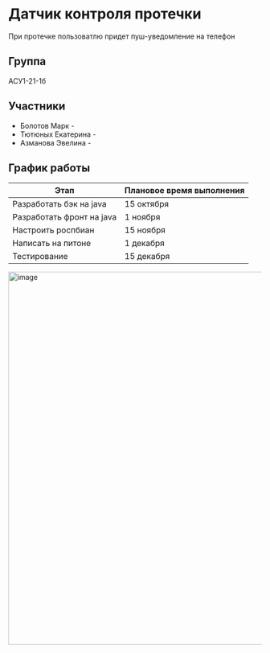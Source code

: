 # Датчик контроля протечки 
При протечке пользоватлю придет пуш-уведомление на телефон
## Группа

АСУ1-21-1б

## Участники

* Болотов Марк -    
* Тютюных Екатерина - 
* Азманова Эвелина - 

## График работы  

| Этап  | Плановое время выполнения |
| ------------- | ------------- |
| Разработать бэк на java   | 15 октября |
| Разработать фронт на java | 1 ноября  |
| Настроить роспбиан| 15 ноября |
| Написать на питоне| 1 декабря |
| Тестирование | 15 декабря |

<img width="742" alt="image" src="https://github.com/user-attachments/assets/0b0d7f08-f901-4339-b584-fd27d6e01131">


